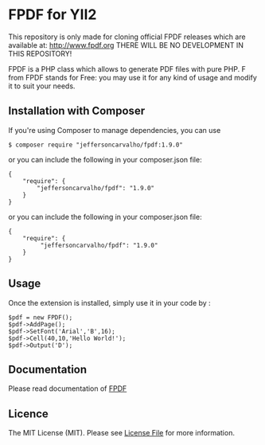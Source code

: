 # FPDF for YII2

This repository is only made for cloning official FPDF releases which are available at: http://www.fpdf.org THERE WILL BE NO DEVELOPMENT IN THIS REPOSITORY!

FPDF is a PHP class which allows to generate PDF files with pure PHP. F from FPDF stands for Free: you may use it for any kind of usage and modify it to suit your needs.

## Installation with Composer
If you're using Composer to manage dependencies, you can use

    $ composer require "jeffersoncarvalho/fpdf:1.9.0"

or you can include the following in your composer.json file:

    {
        "require": {
            "jeffersoncarvalho/fpdf": "1.9.0"
        }
    }

or you can include the following in your composer.json file:

    {
        "require": {
             "jeffersoncarvalho/fpdf": "1.9.0"
        }
    }

## Usage
Once the extension is installed, simply use it in your code by :

    $pdf = new FPDF();
    $pdf->AddPage();
    $pdf->SetFont('Arial','B',16);
    $pdf->Cell(40,10,'Hello World!');
    $pdf->Output('D');
    
## Documentation

Please read documentation of [FPDF](http://fpdf.de/dokumentation/)

## Licence

The MIT License (MIT). Please see [License File](LICENSE.md) for more information.